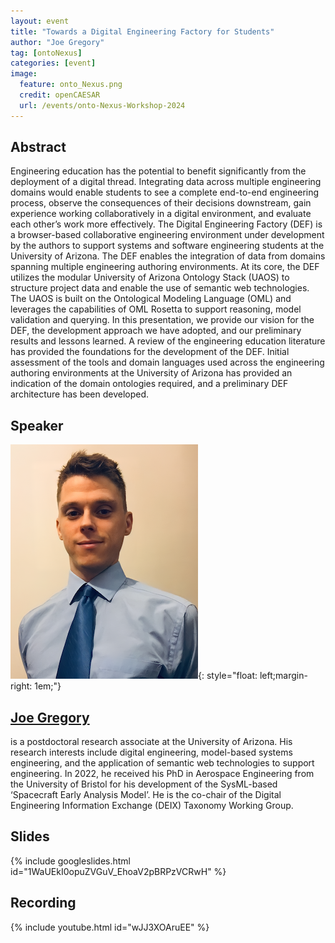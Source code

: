 ```yaml
---
layout: event
title: "Towards a Digital Engineering Factory for Students"
author: "Joe Gregory"
tag: [ontoNexus]
categories: [event]
image:
  feature: onto_Nexus.png
  credit: openCAESAR
  url: /events/onto-Nexus-Workshop-2024
---
```


## Abstract

Engineering education has the potential to benefit significantly from the deployment of a digital thread. Integrating data across multiple engineering domains would enable students to see a complete end-to-end engineering process, observe the consequences of their decisions downstream, gain experience working collaboratively in a digital environment, and evaluate each other’s work more effectively. The Digital Engineering Factory (DEF) is a browser-based collaborative engineering environment under development by the authors to support systems and software engineering students at the University of Arizona. The DEF enables the integration of data from domains spanning multiple engineering authoring environments. At its core, the DEF utilizes the modular University of Arizona Ontology Stack (UAOS) to structure project data and enable the use of semantic web technologies. The UAOS is built on the Ontological Modeling Language (OML) and leverages the capabilities of OML Rosetta to support reasoning, model validation and querying. In this presentation, we provide our vision for the DEF, the development approach we have adopted, and our preliminary results and lessons learned. A review of the engineering education literature has provided the foundations for the development of the DEF. Initial assessment of the tools and domain languages used across the engineering authoring environments at the University of Arizona has provided an indication of the domain ontologies required, and a preliminary DEF architecture has been developed.

## Speaker

![Joe Gregory](img/Gregory.png){: style="float: left;margin-right: 1em;"}

<h2><a href="mailto:joegregory@arizona.edu">Joe Gregory</a></h2> is a postdoctoral research associate at the University of Arizona. His research interests include digital engineering, model-based systems engineering, and the application of semantic web technologies to support engineering. In 2022, he received his PhD in Aerospace Engineering from the University of Bristol for his development of the SysML-based ‘Spacecraft Early Analysis Model’. He is the co-chair of the Digital Engineering Information Exchange (DEIX) Taxonomy Working Group.

## Slides

{% include googleslides.html id="1WaUEkI0opuZVGuV_EhoaV2pBRPzVCRwH" %}

## Recording

{% include youtube.html id="wJJ3XOAruEE" %}
